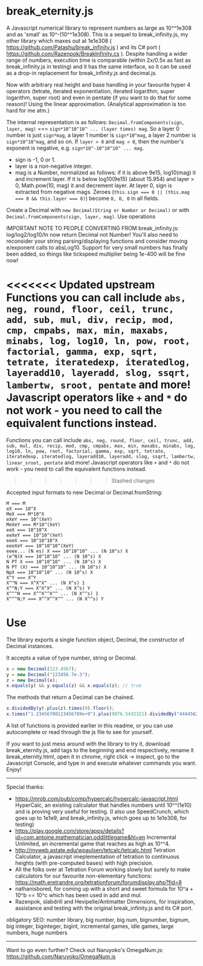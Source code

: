 # break_eternity.js

A Javascript numerical library to represent numbers as large as 10^^1e308 and as 'small' as 10^-(10^^1e308). This is a sequel to break_infinity.js, my other library which maxes out at 1e1e308 ( https://github.com/Patashu/break_infinity.js ) and its C# port ( https://github.com/Razenpok/BreakInfinity.cs ). Despite handling a wider range of numbers, execution time is comparable (within 2x/0.5x as fast as break_infinity.js in testing) and it has the same interface, so it can be used as a drop-in replacement for break_infinity.js and decimal.js.

Now with arbitrary real height and base handling in your favourite hyper 4 operators (tetrate, iterated exponentiation, iterated logarithm, super logarithm, super root) and even in pentate (if you want to do that for some reason)! Using the linear approximation. (Analytical approximation is too hard for me atm.)

The internal representation is as follows: `Decimal.fromComponents(sign, layer, mag)` === `sign*10^10^10^ ... (layer times) mag`. So a layer 0 number is just `sign*mag`, a layer 1 number is `sign*10^mag`, a layer 2 number is `sign*10^10^mag`, and so on. If `layer > 0` and `mag < 0`, then the number's exponent is negative, e.g. `sign*10^-10^10^10^ ... mag`.

- sign is -1, 0 or 1.
- layer is a non-negative integer.
- mag is a Number, normalized as follows: if it is above 9e15, log10(mag) it and increment layer. If it is below log10(9e15) (about 15.954) and layer > 0, Math.pow(10, mag) it and decrement layer. At layer 0, sign is extracted from negative mags. Zeroes (`this.sign === 0 || (this.mag === 0 && this.layer === 0)`) become `0, 0, 0` in all fields.

Create a Decimal with `new Decimal(String or Number or Decimal)` or with `Decimal.fromComponents(sign, layer, mag)`. Use operations

IMPORTANT NOTE TO PEOPLE CONVERTING FROM break_infinity.js: log/log2/log10/ln now return Decimal not Number! You'll also need to reconsider your string parsing/displaying functions and consider moving e/exponent calls to absLog10. Support for very small numbers has finally been added, so things like tickspeed multiplier being 1e-400 will be fine now!

<<<<<<< Updated upstream
Functions you can call include `abs, neg, round, floor, ceil, trunc, add, sub, mul, div, recip, mod, cmp, cmpabs, max, min, maxabs, minabs, log, log10, ln, pow, root, factorial, gamma, exp, sqrt, tetrate, iteratedexp, iteratedlog, layeradd10, layeradd, slog, ssqrt, lambertw, sroot, pentate` and more! Javascript operators like `+` and `*` do not work - you need to call the equivalent functions instead.
=======
Functions you can call include `abs, neg, round, floor, ceil, trunc, add, sub, mul, div, recip, mod, cmp, cmpabs, max, min, maxabs, minabs, log, log10, ln, pow, root, factorial, gamma, exp, sqrt, tetrate, iteratedexp, iteratedlog, layeradd10, layeradd, slog, ssqrt, lambertw, linear_sroot, pentate` and more! Javascript operators like `+` and `*` do not work - you need to call the equivalent functions instead.
>>>>>>> Stashed changes

Accepted input formats to new Decimal or Decimal.fromString:

```
M === M
eX === 10^X
MeX === M*10^X
eXeY === 10^(XeY)
MeXeY === M*10^(XeY)
eeX === 10^10^X
eeXeY === 10^10^(XeY)
eeeX === 10^10^10^X
eeeXeY === 10^10^10^(XeY)
eeee... (N es) X === 10^10^10^ ... (N 10^s) X
(e^N)X === 10^10^10^ ... (N 10^s) X
N PT X === 10^10^10^ ... (N 10^s) X
N PT (X) === 10^10^10^ ... (N 10^s) X
NpX === 10^10^10^ ... (N 10^s) X
X^Y === X^Y
X^^N === X^X^X^ ... (N X^s) 1
X^^N;Y === X^X^X^ ... (N X^s) Y
X^^^N === X^^X^^X^^ ... (N X^^s) 1
X^^^N;Y === X^^X^^X^^ ... (N X^^s) Y
```

# Use

The library exports a single function object, Decimal, the constructor of Decimal instances.

It accepts a value of type number, string or Decimal.

```javascript
x = new Decimal(123.4567);
y = new Decimal("123456.7e-3");
z = new Decimal(x);
x.equals(y) && y.equals(z) && x.equals(z); // true
```

The methods that return a Decimal can be chained.

```javascript
x.dividedBy(y).plus(z).times(9).floor();
x.times("1.23456780123456789e+9").plus(9876.5432321).dividedBy("4444562598.111772").ceil();
```

A list of functions is provided earlier in this readme, or you can use autocomplete or read through the js file to see for yourself.

If you want to just mess around with the library to try it, download break_eternity.js, add <script> </script> tags to the beginning and end respectively, rename it break_eternity.html, open it in chrome, right click -> inspect, go to the Javascript Console, and type in and execute whatever commands you want. Enjoy!

---

Special thanks:

- https://mrob.com/pub/comp/hypercalc/hypercalc-javascript.html HyperCalc, an existing calculator that handles numbers until 10^^(1e10) and is proving very useful for testing. (I also use SpeedCrunch, which goes up to 1e1e9, and break_infinity.js, which goes up to 1e1e308, for testing)
- https://play.google.com/store/apps/details?id=com.antoine.mathematician.oddlittlegame&hl=en Incremental Unlimited, an incremental game that reaches as high as 10^^4.
- http://myweb.astate.edu/wpaulsen/tetcalc/tetcalc.html Tetration Calculator, a javascript imeplementation of tetration to continuous heights (with pre-computed bases) with high precision.
- All the folks over at Tetration Forum working slowly but surely to make calculators for our favourite non-elementary functions: https://math.eretrandre.org/tetrationforum/forumdisplay.php?fid=8
- nathanisbored, for coming up with a short and sweet formula for 10^a + 10^b == 10^c which has been used in add and mul.
- Razenpok, slabdrill and Hevipelle/Antimatter Dimensions, for inspiration, assistance and testing with the original break_infinity.js and its C# port.

obligatory SEO: number library, big number, big num, bignumber, bignum, big integer, biginteger, bigint, incremental games, idle games, large numbers, huge numbers

---

Want to go even further? Check out Naruyoko's OmegaNum.js: https://github.com/Naruyoko/OmegaNum.js
